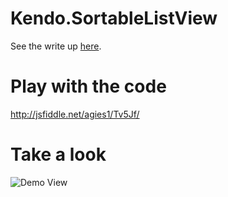 Kendo.SortableListView
======================
See the write up [here](http://agiescode.ghost.io/2014/05/16/kendo-cool-binding-sortable-lists/).

Play with the code
==================
http://jsfiddle.net/agies1/Tv5Jf/

Take a look
===========
![Demo View](http://agiescode.ghost.io/content/images/2014/May/SortableList.JPG)
